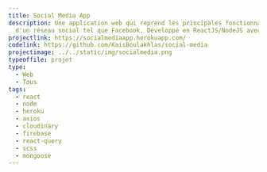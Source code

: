 ```yaml
---
title: Social Media App
description: Une application web qui reprend les principales fonctionnalités
  d'un réseau social tel que Facebook. Développé en ReactJS/NodeJS avec MongoDB.
projectlink: https://socialmediaapp.herokuapp.com/
codelink: https://github.com/KaisBoulakhlas/social-media
projectimage: ../../static/img/socialmedia.png
typeoffile: projet
type:
  - Web
  - Tous
tags:
  - react
  - node
  - heroku
  - axios
  - cloudinary
  - firebase
  - react-query
  - scss
  - mongoose
---
```

